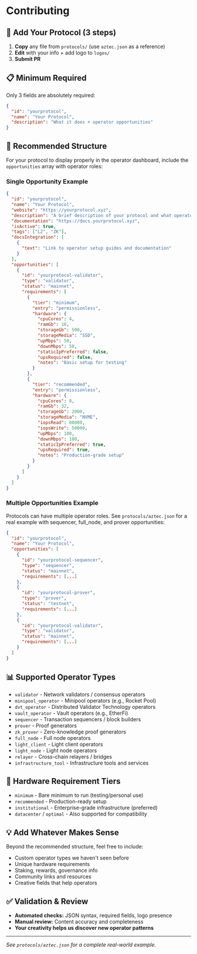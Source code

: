 # Contributing

## 🚀 Add Your Protocol (3 steps)

1. **Copy** any file from `protocols/` (use `aztec.json` as a reference)
2. **Edit** with your info + add logo to `logos/`
3. **Submit PR**

## 📋 Minimum Required

Only 3 fields are absolutely required:

```json
{
  "id": "yourprotocol",
  "name": "Your Protocol",
  "description": "What it does + operator opportunities"
}
```

## 🎯 Recommended Structure

For your protocol to display properly in the operator dashboard, include the `opportunities` array with operator roles:

### Single Opportunity Example

```json
{
  "id": "yourprotocol",
  "name": "Your Protocol",
  "website": "https://yourprotocol.xyz",
  "description": "A brief description of your protocol and what operators do",
  "documentation": "https://docs.yourprotocol.xyz",
  "isActive": true,
  "tags": ["L2", "ZK"],
  "docsIntegration": [
    {
      "text": "Link to operator setup guides and documentation"
    }
  ],
  "opportunities": [
    {
      "id": "yourprotocol-validator",
      "type": "validator",
      "status": "mainnet",
      "requirements": [
        {
          "tier": "minimum",
          "entry": "permissionless",
          "hardware": {
            "cpuCores": 4,
            "ramGb": 16,
            "storageGb": 500,
            "storageMedia": "SSD",
            "upMbps": 50,
            "downMbps": 50,
            "staticIpPreferred": false,
            "upsRequired": false,
            "notes": "Basic setup for testing"
          }
        },
        {
          "tier": "recommended",
          "entry": "permissionless",
          "hardware": {
            "cpuCores": 8,
            "ramGb": 32,
            "storageGb": 2000,
            "storageMedia": "NVME",
            "iopsRead": 80000,
            "iopsWrite": 50000,
            "upMbps": 100,
            "downMbps": 100,
            "staticIpPreferred": true,
            "upsRequired": true,
            "notes": "Production-grade setup"
          }
        }
      ]
    }
  ]
}
```

### Multiple Opportunities Example

Protocols can have multiple operator roles. See `protocols/aztec.json` for a real example with sequencer, full_node, and prover opportunities:

```json
{
  "id": "yourprotocol",
  "name": "Your Protocol",
  "opportunities": [
    {
      "id": "yourprotocol-sequencer",
      "type": "sequencer",
      "status": "mainnet",
      "requirements": [...]
    },
    {
      "id": "yourprotocol-prover",
      "type": "prover",
      "status": "testnet",
      "requirements": [...]
    },
    {
      "id": "yourprotocol-validator",
      "type": "validator",
      "status": "mainnet",
      "requirements": [...]
    }
  ]
}
```

## 📊 Supported Operator Types

- `validator` - Network validators / consensus operators
- `minipool_operator` - Minipool operators (e.g., Rocket Pool)
- `dvt_operator` - Distributed Validator Technology operators
- `vault_operator` - Vault operators (e.g., EtherFi)
- `sequencer` - Transaction sequencers / block builders
- `prover` - Proof generators
- `zk_prover` - Zero-knowledge proof generators
- `full_node` - Full node operators
- `light_client` - Light client operators
- `light_node` - Light node operators
- `relayer` - Cross-chain relayers / bridges
- `infrastructure_tool` - Infrastructure tools and services

## 🔧 Hardware Requirement Tiers

- `minimum` - Bare minimum to run (testing/personal use)
- `recommended` - Production-ready setup
- `institutional` - Enterprise-grade infrastructure (preferred)
- `datacenter` / `optimal` - Also supported for compatibility

## 💡 Add Whatever Makes Sense

Beyond the recommended structure, feel free to include:

- Custom operator types we haven't seen before
- Unique hardware requirements
- Staking, rewards, governance info
- Community links and resources
- Creative fields that help operators

## ✅ Validation & Review

- **Automated checks:** JSON syntax, required fields, logo presence
- **Manual review:** Content accuracy and completeness
- **Your creativity helps us discover new operator patterns**

---

*See `protocols/aztec.json` for a complete real-world example.*